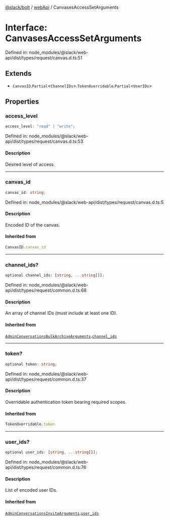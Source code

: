 [@slack/bolt](../../../../index.md) / [webApi](../index.md) / CanvasesAccessSetArguments

# Interface: CanvasesAccessSetArguments

Defined in: node\_modules/@slack/web-api/dist/types/request/canvas.d.ts:51

## Extends

- `CanvasID`.`Partial`\<`ChannelIDs`\>.`TokenOverridable`.`Partial`\<`UserIDs`\>

## Properties

### access\_level

```ts
access_level: "read" | "write";
```

Defined in: node\_modules/@slack/web-api/dist/types/request/canvas.d.ts:53

#### Description

Desired level of access.

***

### canvas\_id

```ts
canvas_id: string;
```

Defined in: node\_modules/@slack/web-api/dist/types/request/canvas.d.ts:5

#### Description

Encoded ID of the canvas.

#### Inherited from

```ts
CanvasID.canvas_id
```

***

### channel\_ids?

```ts
optional channel_ids: [string, ...string[]];
```

Defined in: node\_modules/@slack/web-api/dist/types/request/common.d.ts:68

#### Description

An array of channel IDs (must include at least one ID).

#### Inherited from

[`AdminConversationsBulkArchiveArguments`](AdminConversationsBulkArchiveArguments.md).[`channel_ids`](AdminConversationsBulkArchiveArguments.md#channel_ids)

***

### token?

```ts
optional token: string;
```

Defined in: node\_modules/@slack/web-api/dist/types/request/common.d.ts:37

#### Description

Overridable authentication token bearing required scopes.

#### Inherited from

```ts
TokenOverridable.token
```

***

### user\_ids?

```ts
optional user_ids: [string, ...string[]];
```

Defined in: node\_modules/@slack/web-api/dist/types/request/common.d.ts:76

#### Description

List of encoded user IDs.

#### Inherited from

[`AdminConversationsInviteArguments`](AdminConversationsInviteArguments.md).[`user_ids`](AdminConversationsInviteArguments.md#user_ids)
